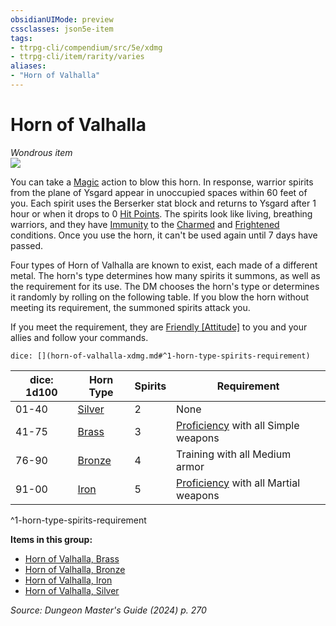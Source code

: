 ```yaml
---
obsidianUIMode: preview
cssclasses: json5e-item
tags:
- ttrpg-cli/compendium/src/5e/xdmg
- ttrpg-cli/item/rarity/varies
aliases: 
- "Horn of Valhalla"
---
```

# Horn of Valhalla
*Wondrous item*  
![](Mechanics/items/img/horn-of-valhalla.webp#right)


You can take a [Magic](Mechanics/rules/actions.md#Magic) action to blow this horn. In response, warrior spirits from the plane of Ysgard appear in unoccupied spaces within 60 feet of you. Each spirit uses the Berserker stat block and returns to Ysgard after 1 hour or when it drops to 0 [Hit Points](Mechanics/rules/variant-rules/hit-points-xphb.md). The spirits look like living, breathing warriors, and they have [Immunity](Mechanics/rules/variant-rules/immunity-xphb.md) to the [Charmed](Mechanics/rules/conditions.md#Charmed) and [Frightened](Mechanics/rules/conditions.md#Frightened) conditions. Once you use the horn, it can't be used again until 7 days have passed.

Four types of Horn of Valhalla are known to exist, each made of a different metal. The horn's type determines how many spirits it summons, as well as the requirement for its use. The DM chooses the horn's type or determines it randomly by rolling on the following table. If you blow the horn without meeting its requirement, the summoned spirits attack you.

If you meet the requirement, they are [Friendly [Attitude]](Mechanics/rules/variant-rules/friendly-attitude-xphb.md) to you and your allies and follow your commands.

`dice: [](horn-of-valhalla-xdmg.md#^1-horn-type-spirits-requirement)`

| dice: 1d100 | Horn Type | Spirits | Requirement |
|-------------|-----------|---------|-------------|
| 01-40 | [Silver](Mechanics/items/horn-of-valhalla-silver-xdmg.md) | 2 | None |
| 41-75 | [Brass](Mechanics/items/horn-of-valhalla-brass-xdmg.md) | 3 | [Proficiency](Mechanics/rules/variant-rules/proficiency-xphb.md) with all Simple weapons |
| 76-90 | [Bronze](Mechanics/items/horn-of-valhalla-bronze-xdmg.md) | 4 | Training with all Medium armor |
| 91-00 | [Iron](Mechanics/items/horn-of-valhalla-iron-xdmg.md) | 5 | [Proficiency](Mechanics/rules/variant-rules/proficiency-xphb.md) with all Martial weapons |
^1-horn-type-spirits-requirement

**Items in this group:**

- [Horn of Valhalla, Brass](Mechanics/items/horn-of-valhalla-brass-xdmg.md)
- [Horn of Valhalla, Bronze](Mechanics/items/horn-of-valhalla-bronze-xdmg.md)
- [Horn of Valhalla, Iron](Mechanics/items/horn-of-valhalla-iron-xdmg.md)
- [Horn of Valhalla, Silver](Mechanics/items/horn-of-valhalla-silver-xdmg.md)

*Source: Dungeon Master's Guide (2024) p. 270*